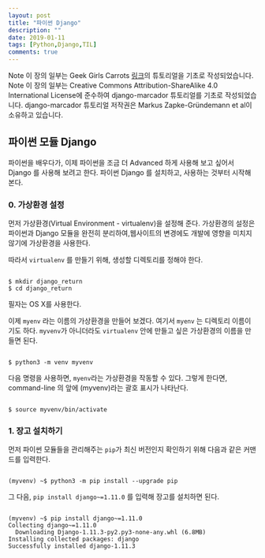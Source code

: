 ```yaml
---
layout: post
title: "파이썬 Django"
description: ""
date: 2019-01-11
tags: [Python,Django,TIL]
comments: true
---
```

Note 이 장의 일부는 Geek Girls Carrots [링크](http://django.carrots.pl/)의 튜토리얼을 기초로 작성되었습니다.
Note 이 장의 일부는 Creative Commons Attribution-ShareAlike 4.0 International License에 준수하여 django-marcador 튜토리얼를 기초로 작성되었습니다. django-marcador 튜토리얼 저작권은 Markus Zapke-Gründemann et al이 소유하고 있습니다.

## 파이썬 모듈 Django
파이썬을 배우다가, 이제 파이썬을 조금 더 Advanced 하게 사용해 보고 싶어서 Django 를 사용해 보려고 한다. 파이썬 Django 를 설치하고, 사용하는 것부터 시작해 본다.

### 0. 가상환경 설정

  먼저 가상환경(Virtual Environment - virtualenv)을 설정해 준다. 가상환경의 설정은 파이썬과 Django 모듈을 완전히 분리하여,웹사이트의 변경에도 개발에 영향을 미치지 않기에 가상환경을 사용한다.

  따라서 `virtualenv` 를 만들기 위해, 생성할 디렉토리를 정해야 한다.

  ```command-line

  $ mkdir django_return
  $ cd django_return

  ```

필자는 OS X를 사용한다.

이제 `myenv` 라는 이름의 가상환경을 만들어 보겠다. 여기서 `myenv` 는 디렉토리 이름이기도 하다. `myvenv`가 아니더라도 `virtualenv` 안에 만들고 싶은 가상환경의 이름을 만들면 된다.

```command-line

$ python3 -m venv myvenv

```


다음 명령을 사용하면, `myenv`라는 가상환경을 작동할 수 있다.
그렇게 한다면, command-line  의 앞에 (myvenv)라는 괄호 표시가 나타난다.

```command-line

$ source myvenv/bin/activate

```


### 1. 장고 설치하기

먼저 파이썬 모듈들을 관리해주는 `pip`가 최신 버전인지 확인하기 위해 다음과 같은 커맨드를 입력한다.

```command-line

(myvenv) ~$ python3 -m pip install --upgrade pip

```
그 다음, `pip install django~=1.11.0` 를 입력해 장고를 설치하면 된다.

```command-line

(myvenv) ~$ pip install django~=1.11.0
Collecting django~=1.11.0
  Downloading Django-1.11.3-py2.py3-none-any.whl (6.8MB)
Installing collected packages: django
Successfully installed django-1.11.3

```
